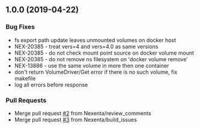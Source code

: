 
<a name="1.0.0"></a>
## 1.0.0 (2019-04-22)

### Bug Fixes

* fs export path update leaves unmounted volumes on docker host
* NEX-20385 - treat vers=4 and vers=4.0 as same versions
* NEX-20385 - do not check mount point source on docker volume mount
* NEX-20385 - do not remove ns filesystem on 'docker volume remove'
* NEX-13886 - use the same volume in more then one container
* don't return VolumeDriver/Get error if there is no such volume, fix makefile
* log all errors before response

### Pull Requests

* Merge pull request [#2](https://github.com/Nexenta/go-nexentastor/issues/2) from Nexenta/review_comments
* Merge pull request [#3](https://github.com/Nexenta/go-nexentastor/issues/3) from Nexenta/build_issues

